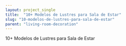 ```yaml
---
layout: project_single
title:  "10+ Modelos de Lustres para Sala de Estar"
slug: "10-modelos-de-lustres-para-sala-de-estar"
parent: "living-room-decoration"
---
```

10+ Modelos de Lustres para Sala de Estar